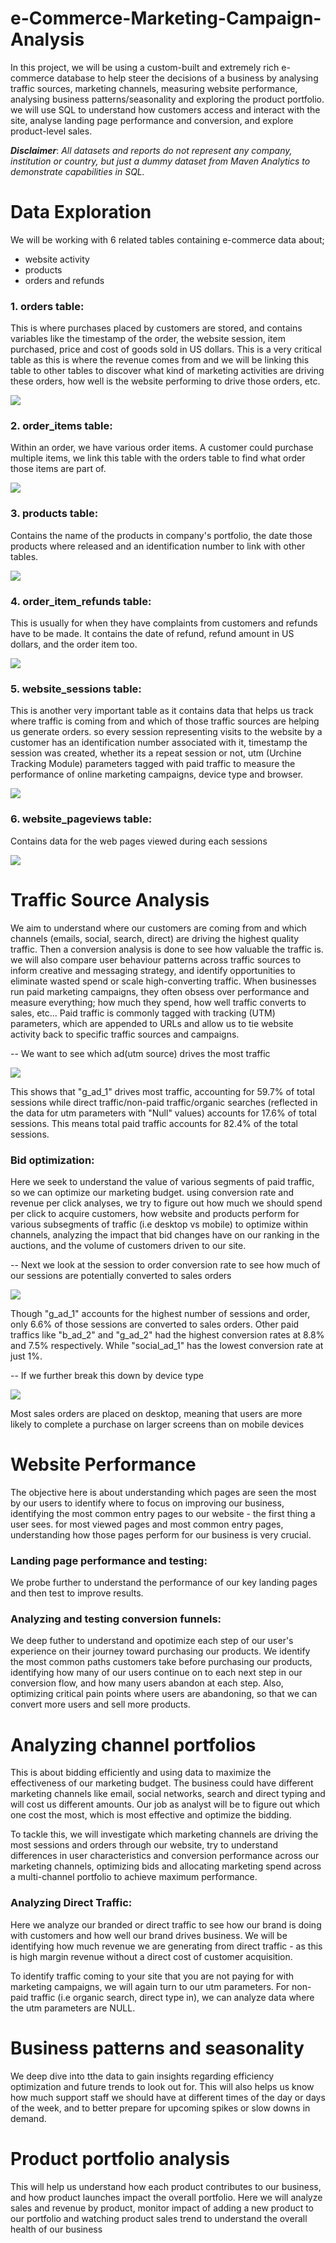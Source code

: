 # e-Commerce-Marketing-Campaign-Analysis
In this project, we will be using a custom-built and extremely rich e-commerce database to help steer the decisions of a business by analysing traffic sources, marketing channels, measuring website performance, analysing business patterns/seasonality and exploring the product portfolio. we will use SQL to understand how customers access and interact with the site, analyse landing page performance and conversion, and explore product-level sales.

**_Disclaimer_**: _All datasets and reports do not represent any company, institution or country, but just a dummy dataset from Maven Analytics to demonstrate capabilities in SQL._


# Data Exploration

We will be working with 6 related tables containing e-commerce data about;
- website activity
- products
- orders and refunds

### 1. orders table: 
This is where purchases placed by customers are stored, and contains variables like the timestamp of the order, the website session, item purchased, price and cost of goods sold  in US dollars. This is a very critical table as this is where the revenue comes from and we will be linking this table to other tables to discover what kind of marketing activities are driving these orders, how well is the website performing to drive those orders, etc.

![](https://github.com/eenumah/e-Commerce-Marketing-Campaign-Analysis/blob/a8782c39faaa4667b7c4da261e2079663e1ebc04/orders_table.png)

### 2. order_items table: 
Within an order, we have various order items. A customer could purchase multiple items, we link this table with the orders table to find what order those items are part of.

![](https://github.com/eenumah/e-Commerce-Marketing-Campaign-Analysis/blob/a8782c39faaa4667b7c4da261e2079663e1ebc04/order_items_table.png)

### 3. products table: 
Contains the name of the products in company's portfolio, the date those products where released and an identification number to link with other tables.

![](https://github.com/eenumah/e-Commerce-Marketing-Campaign-Analysis/blob/a8782c39faaa4667b7c4da261e2079663e1ebc04/products_table.png)

### 4. order_item_refunds table: 
This is usually for when they have complaints from customers and refunds have to be made. It contains the date of refund, refund amount in US dollars, and the order item too.

![](https://github.com/eenumah/e-Commerce-Marketing-Campaign-Analysis/blob/a8782c39faaa4667b7c4da261e2079663e1ebc04/order_item_refunds_table.png)

### 5. website_sessions table: 
This is another very important table as it contains data that helps us track where traffic is coming from and which of those traffic sources are helping us generate orders. so every session representing visits to the website by a customer has an identification number associated with it, timestamp the session was created, whether its a repeat session or not, utm (Urchine Tracking Module) parameters tagged with paid traffic to measure the performance of online marketing campaigns, device type and browser.

![](https://github.com/eenumah/e-Commerce-Marketing-Campaign-Analysis/blob/a8782c39faaa4667b7c4da261e2079663e1ebc04/webiste_sessions_table.png)

### 6. website_pageviews table: 
Contains data for the web pages viewed during each sessions

![](https://github.com/eenumah/e-Commerce-Marketing-Campaign-Analysis/blob/a8782c39faaa4667b7c4da261e2079663e1ebc04/website_pageviews_table.png)



# Traffic Source Analysis 

We aim to understand where our customers are coming from and which channels (emails, social, search, direct) are driving the highest quality traffic. Then a conversion analysis is done to see how valuable the traffic is. we will also compare user behaviour patterns across traffic sources to inform creative and messaging strategy, and identify opportunities to eliminate wasted spend or scale high-converting traffic.
When businesses run paid marketing campaigns, they often obsess over performance and measure everything; how much they spend, how well traffic converts to sales, etc... Paid traffic is commonly tagged with tracking (UTM) parameters, which are appended to URLs and allow us to tie website activity back to specific traffic sources and campaigns.

-- We want to see which ad(utm source) drives the most traffic

![](https://github.com/eenumah/e-Commerce-Marketing-Campaign-Analysis/blob/aee85036a8d1319788f4a0008ac604a2c84cacb3/1.%20AdWithMostTraffic.png)

This shows that "g_ad_1" drives most traffic, accounting for 59.7% of total sessions while direct traffic/non-paid traffic/organic searches (reflected in the data for utm parameters with "Null" values) accounts for 17.6% of total sessions. This means total paid traffic accounts for 82.4% of the total sessions.


### Bid optimization: 
Here we seek to understand the value of various segments of paid traffic, so we can optimize our marketing budget. using conversion rate and revenue per click analyses, we try to figure out how much we should spend per click to acquire customers, how website and products perform for various subsegments of traffic (i.e desktop vs mobile) to optimize within channels, analyzing the impact that bid changes have on our ranking in the auctions, and the volume of customers driven to our site.

-- Next we look at the session to order conversion rate to see how much of our sessions are potentially converted to sales orders

![](https://github.com/eenumah/e-Commerce-Marketing-Campaign-Analysis/blob/875ba94e3fbad49d67fa06d15e72a4a8ab37168f/2.%20SessionToOrderConversionRate.png)

Though "g_ad_1" accounts for the highest number of sessions and order, only 6.6% of those sessions are converted to sales orders. Other paid traffics like "b_ad_2" and "g_ad_2" had the highest conversion rates at 8.8% and 7.5% respectively. While "social_ad_1" has the lowest conversion rate at just 1%.

-- If we further break this down by device type

![](https://github.com/eenumah/e-Commerce-Marketing-Campaign-Analysis/blob/875ba94e3fbad49d67fa06d15e72a4a8ab37168f/3.%20ConvByDeviceType.png)

Most sales orders are placed on desktop, meaning that users are more likely to complete a purchase on larger screens than on mobile devices



# Website Performance

The objective here is about understanding which pages are seen the most by our users to identify where to focus on improving our business, identifying the most common entry
pages to our website - the first thing a user sees. for most viewed pages and most common entry pages, understanding how those pages perform for our business is very crucial.





### Landing page performance and testing: 
We probe further to understand the performance of our key landing pages and then test to improve results.







### Analyzing and testing conversion funnels: 
We deep futher to understand and opotimize each step of our user's experience on their journey toward purchasing our products. We identify the most common paths customers take before purchasing our products, identifying how many of our users continue on to each next step in our conversion flow, and how many users abandon at each step. Also, optimizing critical pain points where users are abandoning, so that we can convert more users and sell more products.





# Analyzing channel portfolios

This is about bidding efficiently and using data to maximize the effectiveness of our marketing budget. The business could have different marketing channels like email, social networks, search and direct typing and will cost us different amounts. Our job as analyst will be to figure out which one cost the most, which is most effective and optimize the bidding.

To tackle this, we will investigate which marketing channels are driving the most sessions and orders through our website, try to understand differences in user characteristics and conversion performance across our marketing channels, optimizing bids and allocating marketing spend across a multi-channel portfolio to achieve maximum performance.









### Analyzing Direct Traffic: 
Here we analyze our branded or direct traffic to see how our brand is doing with customers and how well our brand drives business.
We will be identifying how much revenue we are generating from direct traffic - as this is high margin revenue without a direct cost of customer acquisition.

To identify traffic coming to your site that you are not paying for with marketing campaigns, we will again turn to our utm parameters.
For non-paid traffic (i.e organic search, direct type in), we can analyze data where the utm parameters are NULL.




# Business patterns and seasonality

We deep dive into tthe data to gain insights regarding efficiency optimization and future trends to look out for. This will also helps us know how much support staff  we should have at different times of the day or days of the week, and to better prepare for upcoming spikes or slow downs in demand.






# Product portfolio analysis

This will help us understand how each product contributes to our business, and how product launches impact the overall portfolio. Here we will analyze sales and revenue by product, monitor impact of adding a new product to our portfolio and watching product sales trend to understand the overall health of our business

